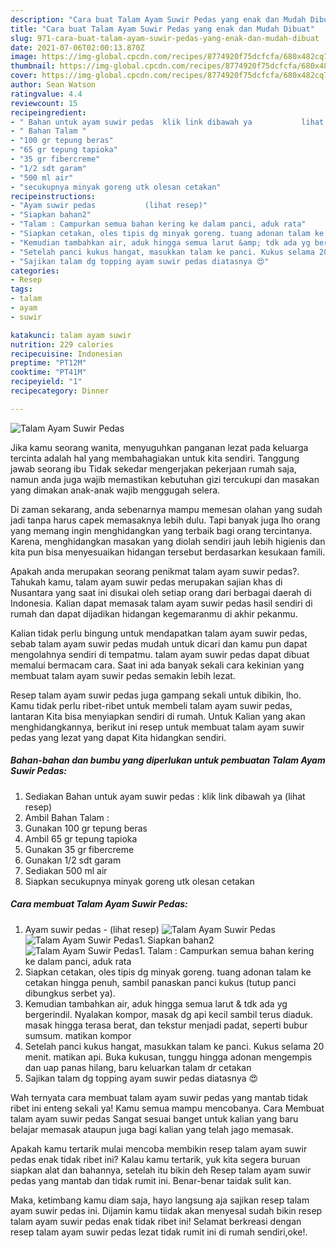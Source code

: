 ```yaml
---
description: "Cara buat Talam Ayam Suwir Pedas yang enak dan Mudah Dibuat"
title: "Cara buat Talam Ayam Suwir Pedas yang enak dan Mudah Dibuat"
slug: 971-cara-buat-talam-ayam-suwir-pedas-yang-enak-dan-mudah-dibuat
date: 2021-07-06T02:00:13.870Z
image: https://img-global.cpcdn.com/recipes/8774920f75dcfcfa/680x482cq70/talam-ayam-suwir-pedas-foto-resep-utama.jpg
thumbnail: https://img-global.cpcdn.com/recipes/8774920f75dcfcfa/680x482cq70/talam-ayam-suwir-pedas-foto-resep-utama.jpg
cover: https://img-global.cpcdn.com/recipes/8774920f75dcfcfa/680x482cq70/talam-ayam-suwir-pedas-foto-resep-utama.jpg
author: Sean Watson
ratingvalue: 4.4
reviewcount: 15
recipeingredient:
- " Bahan untuk ayam suwir pedas  klik link dibawah ya           lihat resep"
- " Bahan Talam "
- "100 gr tepung beras"
- "65 gr tepung tapioka"
- "35 gr fibercreme"
- "1/2 sdt garam"
- "500 ml air"
- "secukupnya minyak goreng utk olesan cetakan"
recipeinstructions:
- "Ayam suwir pedas           (lihat resep)"
- "Siapkan bahan2"
- "Talam : Campurkan semua bahan kering ke dalam panci, aduk rata"
- "Siapkan cetakan, oles tipis dg minyak goreng. tuang adonan talam ke cetakan hingga penuh, sambil panaskan panci kukus (tutup panci dibungkus serbet ya)."
- "Kemudian tambahkan air, aduk hingga semua larut &amp; tdk ada yg bergerindil. Nyalakan kompor, masak dg api kecil sambil terus diaduk. masak hingga terasa berat, dan tekstur menjadi padat, seperti bubur sumsum. matikan kompor"
- "Setelah panci kukus hangat, masukkan talam ke panci. Kukus selama 20 menit. matikan api. Buka kukusan, tunggu hingga adonan mengempis dan uap panas hilang, baru keluarkan talam dr cetakan"
- "Sajikan talam dg topping ayam suwir pedas diatasnya 😍"
categories:
- Resep
tags:
- talam
- ayam
- suwir

katakunci: talam ayam suwir 
nutrition: 229 calories
recipecuisine: Indonesian
preptime: "PT12M"
cooktime: "PT41M"
recipeyield: "1"
recipecategory: Dinner

---
```



![Talam Ayam Suwir Pedas](https://img-global.cpcdn.com/recipes/8774920f75dcfcfa/680x482cq70/talam-ayam-suwir-pedas-foto-resep-utama.jpg)

Jika kamu seorang wanita, menyuguhkan panganan lezat pada keluarga tercinta adalah hal yang membahagiakan untuk kita sendiri. Tanggung jawab seorang ibu Tidak sekedar mengerjakan pekerjaan rumah saja, namun anda juga wajib memastikan kebutuhan gizi tercukupi dan masakan yang dimakan anak-anak wajib menggugah selera.

Di zaman  sekarang, anda sebenarnya mampu memesan olahan yang sudah jadi tanpa harus capek memasaknya lebih dulu. Tapi banyak juga lho orang yang memang ingin menghidangkan yang terbaik bagi orang tercintanya. Karena, menghidangkan masakan yang diolah sendiri jauh lebih higienis dan kita pun bisa menyesuaikan hidangan tersebut berdasarkan kesukaan famili. 



Apakah anda merupakan seorang penikmat talam ayam suwir pedas?. Tahukah kamu, talam ayam suwir pedas merupakan sajian khas di Nusantara yang saat ini disukai oleh setiap orang dari berbagai daerah di Indonesia. Kalian dapat memasak talam ayam suwir pedas hasil sendiri di rumah dan dapat dijadikan hidangan kegemaranmu di akhir pekanmu.

Kalian tidak perlu bingung untuk mendapatkan talam ayam suwir pedas, sebab talam ayam suwir pedas mudah untuk dicari dan kamu pun dapat mengolahnya sendiri di tempatmu. talam ayam suwir pedas dapat dibuat memalui bermacam cara. Saat ini ada banyak sekali cara kekinian yang membuat talam ayam suwir pedas semakin lebih lezat.

Resep talam ayam suwir pedas juga gampang sekali untuk dibikin, lho. Kamu tidak perlu ribet-ribet untuk membeli talam ayam suwir pedas, lantaran Kita bisa menyiapkan sendiri di rumah. Untuk Kalian yang akan menghidangkannya, berikut ini resep untuk membuat talam ayam suwir pedas yang lezat yang dapat Kita hidangkan sendiri.

<!--inarticleads1-->

##### Bahan-bahan dan bumbu yang diperlukan untuk pembuatan Talam Ayam Suwir Pedas:

1. Sediakan  Bahan untuk ayam suwir pedas : klik link dibawah ya           (lihat resep)
1. Ambil  Bahan Talam :
1. Gunakan 100 gr tepung beras
1. Ambil 65 gr tepung tapioka
1. Gunakan 35 gr fibercreme
1. Gunakan 1/2 sdt garam
1. Sediakan 500 ml air
1. Siapkan secukupnya minyak goreng utk olesan cetakan




<!--inarticleads2-->

##### Cara membuat Talam Ayam Suwir Pedas:

1. Ayam suwir pedas -           (lihat resep)
<img src="https://img-global.cpcdn.com/steps/298646bfc7bac2dc/160x128cq70/talam-ayam-suwir-pedas-langkah-memasak-1-foto.jpg" alt="Talam Ayam Suwir Pedas"><img src="https://img-global.cpcdn.com/steps/f935d0b00114f626/160x128cq70/talam-ayam-suwir-pedas-langkah-memasak-1-foto.jpg" alt="Talam Ayam Suwir Pedas">1. Siapkan bahan2
<img src="https://img-global.cpcdn.com/steps/935411580bd1835a/160x128cq70/talam-ayam-suwir-pedas-langkah-memasak-2-foto.jpg" alt="Talam Ayam Suwir Pedas">1. Talam : Campurkan semua bahan kering ke dalam panci, aduk rata
1. Siapkan cetakan, oles tipis dg minyak goreng. tuang adonan talam ke cetakan hingga penuh, sambil panaskan panci kukus (tutup panci dibungkus serbet ya).
1. Kemudian tambahkan air, aduk hingga semua larut &amp; tdk ada yg bergerindil. Nyalakan kompor, masak dg api kecil sambil terus diaduk. masak hingga terasa berat, dan tekstur menjadi padat, seperti bubur sumsum. matikan kompor
1. Setelah panci kukus hangat, masukkan talam ke panci. Kukus selama 20 menit. matikan api. Buka kukusan, tunggu hingga adonan mengempis dan uap panas hilang, baru keluarkan talam dr cetakan
1. Sajikan talam dg topping ayam suwir pedas diatasnya 😍




Wah ternyata cara membuat talam ayam suwir pedas yang mantab tidak ribet ini enteng sekali ya! Kamu semua mampu mencobanya. Cara Membuat talam ayam suwir pedas Sangat sesuai banget untuk kalian yang baru belajar memasak ataupun juga bagi kalian yang telah jago memasak.

Apakah kamu tertarik mulai mencoba membikin resep talam ayam suwir pedas enak tidak ribet ini? Kalau kamu tertarik, yuk kita segera buruan siapkan alat dan bahannya, setelah itu bikin deh Resep talam ayam suwir pedas yang mantab dan tidak rumit ini. Benar-benar taidak sulit kan. 

Maka, ketimbang kamu diam saja, hayo langsung aja sajikan resep talam ayam suwir pedas ini. Dijamin kamu tiidak akan menyesal sudah bikin resep talam ayam suwir pedas enak tidak ribet ini! Selamat berkreasi dengan resep talam ayam suwir pedas lezat tidak rumit ini di rumah sendiri,oke!.

